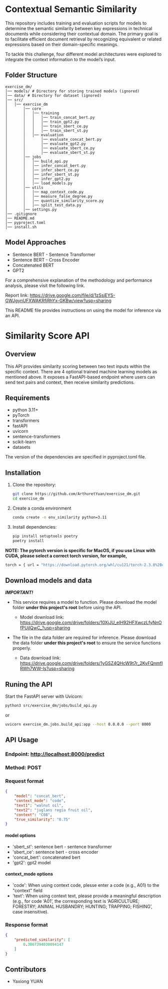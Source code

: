 # Contextual Semantic Similarity
This repository includes training and evaluation scripts for models to determine the semantic similarity between key expressions in technical documents while considering their contextual domain. The primary goal is to facilitate efficient document retrieval by recognizing equivalent or related expressions based on their domain-specific meanings.

To tackle this challenge, four different model architectures were explored to integrate the context information to the model’s input.

## Folder Structure
```
exercise_dm/
│── models/ # Directory for storing trained models (ignored)
│── data/ # Directory for dataset (ignored)
│── src/
│   │── exercise_dm
│       │── core
│       │   │── training
│       │   │   │── train_concat_bert.py
│       │   │   │── train_gpt2.py
│       │   │   │── train_sbert_ce.py
│       │   │   │── train_sbert_st.py
│       │   │── evaluation
│       │       │── evaluate_concat_bert.py
│       │       │── evaluate_gpt2.py
│       │       │── evaluate_sbert_ce.py
│       │       │── evaluate_sbert_st.py
│       │── jobs
│       │   │── build_api.py
│       │   │── infer_concat_bert.py
│       │   │── infer_sbert_ce.py
│       │   │── infer_sbert_st.py
│       │   │── infer_gpt2.py
│       │   │── load_models.py
│       │── utils
│       │   │── map_context_code.py
│       │   │── measure_false_degree.py
│       │   │── quantize_similarity_score.py
│       │   │── split_test_data.py
│       │── settings.py
│── .gitignore
│── README.md
│── pyproject.toml
│── install.sh
```

## Model Approaches
- Sentence BERT - Sentence Transformer
- Sentence BERT - Cross Encoder
- Concatenated BERT
- GPT2

For a comprehensive explanation of the methodology and performance analysis, please visit the following link.

Report link: https://drive.google.com/file/d/1zSsjEYS-GWJgynUFXWAKRfjRhYx-GKBw/view?usp=sharing

This README file provides instructions on using the model for inference via an API.

# Similarity Score API

## Overview
This API provides similarity scoring between two text inputs within the specific context. There are 4 optional trained machine learning models as mentioned above. It exposes a FastAPI-based endpoint where users can send text pairs and context, then receive similarity predictions.

## Requirements
- python 3.11+
- pyTorch
- transformers
- fastAPI
- uvicorn
- sentence-transformers
- scikit-learn
- datasets

The version of the dependencies are specified in pyproject.toml file.

## Installation
1. Clone the repository:
    ```bash
    git clone https://github.com/ArthuretYuan/exercise_dm.git
    cd exercise_dm
    ```
2. Create a conda environment
    ```bash
    conda create -n env_similarity python=3.11
    ```
3. Install dependencies:
    ```bash
    pip install setuptools poetry
    poetry install
    ```

**NOTE: The pytorch version is specific for MacOS, if you use Linux with CUDA, please select a correct torch version, for example,** 
```bash
torch = { url = "https://download.pytorch.org/whl/cu121/torch-2.3.0%2Bcu121-cp311-cp311-linux_x86_64.whl#sha256=5df7e3cb3961018a891e4edef1e0bc1f3304a8d943f81b24a8c6bf687ca49a67" }
```

## Download models and data

***IMPORTANT!*** 

- This service requires a model to function. Please download the model folder **under this project's root** before using the API.
    - Model download link: https://drive.google.com/drive/folders/10XjJU_eIH92HFXwczLfyNnOfPUjIQwC_?usp=sharing

- The file in the data folder are required for inference. Please download the data folder **under this project's root** to ensure the service functions properly.
    - Data download link: https://drive.google.com/drive/folders/1yGSZ4QHcW9t7r_2KvFQnmfIRWh7WW-Is?usp=sharing

## Runing the API
Start the FastAPI server with Uvicorn:
```bash
python3 src/exercise_dm/jobs/build_api.py
```
or
```bash
uvicorn exercise_dm.jobs.build_api:app --host 0.0.0.0 --port 8000
```

## API Usage
### Endpoint: [http://localhost:8000/predict](http://localhost:8000/predict)
### Method: POST
### Request format
```json
{
    "model": "concat_bert",
    "context_mode": "code",
    "text1": "walnut oil",
    "text2": "juglans regia fruit oil",
    "context": "C08",
    "true_similarity": "0.75"
}
```

#### model options
- 'sbert_st': sentence bert - sentence transformer
- 'sbert_ce': sentence bert - cross encoder
- 'concat_bert': concatenated bert
- 'gpt2': gpt2 model

#### context_mode options
- 'code': When using context code, plesse enter a code (e.g., A01) to the "context" field
- 'text': When using context text, please provide a meaningful description (e.g., for code ‘A01’, the corresponding text is ‘AGRICULTURE; FORESTRY; ANIMAL HUSBANDRY; HUNTING; TRAPPING; FISHING’, case insensitive).

### Response format
```json
{
    "predicted_similarity": [
        0.3867394030094147
    ]
}
```

## Contributors
- Yaxiong YUAN